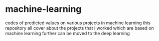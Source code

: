 # machine-learning
codes of predicted values on various projects in machine learning
this repository all cover about the projects that i worked which are based on machine learning further 
can be moved to the deep learning 
